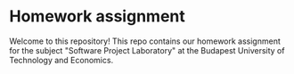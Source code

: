 # Homework assignment

Welcome to this repository! This repo contains our homework assignment
for the subject "Software Project Laboratory" at the Budapest University
of Technology and Economics.